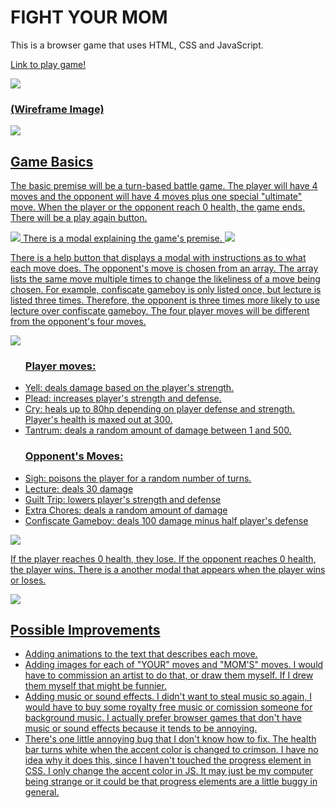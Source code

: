 <body>
<h1>FIGHT YOUR MOM</h1>
<p>This is a browser game that uses HTML, CSS and JavaScript.</p>
<p><a href="https://jillianguerra.github.io/FIGHT-YOUR-MOM/">Link to play game!</p>
<img src="https://i.imgur.com/NL3WpBd.png">
<h3>(Wireframe Image)</h3>
<img src="https://i.imgur.com/TRdpc8B.png">
<h2>Game Basics</h2>
<p>
The basic premise will be a turn-based battle game.
The player will have 4 moves and the opponent will have 4 moves plus one special "ultimate" move.
When the player or the opponent reach 0 health, the game ends.
There will be a play again button. 
</p>
<img src="https://i.imgur.com/bywclV1.png">
There is a modal explaining the game's premise. 
<img src="https://i.imgur.com/udMRwIZ.png">
<p>
There is a help button that displays a modal with instructions as to what each move does.
The opponent's move is chosen from an array. The array lists the same move multiple times to change the likeliness of a move being chosen. For example, confiscate gameboy is only listed once, but lecture is listed three times. Therefore, the opponent is three times more likely to use lecture over confiscate gameboy.
The four player moves will be different from the opponent's four moves.
</p>
<img src="https://i.imgur.com/fWaY9LW.png">
<ul>
<h3>Player moves:</h3>
<li>Yell: deals damage based on the player's strength.</li>
<li>Plead: increases player's strength and defense.</li>
<li>Cry: heals up to 80hp depending on player defense and strength. 
Player's health is maxed out at 300.</li>
<li>Tantrum: deals a random amount of damage between 1 and 500.</li>
</ul>
<ul>
<h3>Opponent's Moves:</h3>
<li>Sigh: poisons the player for a random number of turns.</li>
<li>Lecture: deals 30 damage</li>
<li>Guilt Trip: lowers player's strength and defense</li>
<li>Extra Chores: deals a random amount of damage</li>
<li>Confiscate Gameboy: deals 100 damage minus half player's defense</li>
</ul>
<img src="https://i.imgur.com/EZ3UfDY.png">
<p>If the player reaches 0 health, they lose. If the opponent reaches 0 health, the player wins.
There is a another modal that appears when the player wins or loses.</p>
<img src="https://i.imgur.com/icKn3wC.png">
<h2>Possible Improvements</h2>
<ul>
<li>Adding animations to the text that describes each move.</li>
<li>Adding images for each of "YOUR" moves and "MOM'S" moves. I would have to commission an artist to do that, or draw them myself. If I drew them myself that might be funnier.</li>
<li>Adding music or sound effects. I didn't want to steal music so again, I would have to buy some royalty free music or comission someone for background music. I actually prefer browser games that don't have music or sound effects because it tends to be annoying.</li>
<li>There's one little annoying bug that I don't know how to fix. The health bar turns white when the accent color is changed to crimson. I have no idea why it does this, since I haven't touched the progress element in CSS. I only change the accent color in JS. It may just be my computer being strange or it could be that progress elements are a little buggy in general.</li>
</ul>
</body>